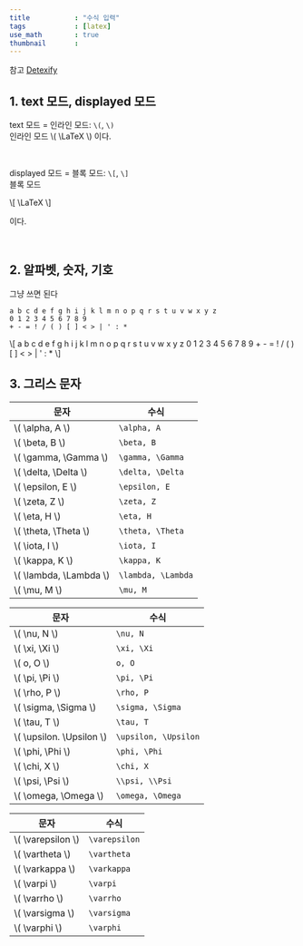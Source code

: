 ```yaml
---
title           : "수식 입력"
tags            : [latex]
use_math        : true
thumbnail       : 
---
```

참고 [Detexify](http://detexify.kirelabs.org/)
## 1. text 모드, displayed 모드
<p>text 모드 = 인라인 모드: <code>&#92;(</code>, <code>&#92;)</code><br/>
인라인 모드 \( \LaTeX \) 이다.<br/></p>
<br/>
<p>displayed 모드 = 블록 모드: <code>&#92;[</code>, <code>&#92;]</code><br/>
블록 모드 <p> \[ \LaTeX \] </p> 이다.<br/></p>
<br/>

## 2. 알파벳, 숫자, 기호
그냥 쓰면 된다
<pre><code>a b c d e f g h i j k l m n o p q r s t u v w x y z
0 1 2 3 4 5 6 7 8 9
+ - = ! / ( ) [ ] < > | ' : *</code></pre>
<p>
\[
a b c d e f g h i j k l m n o p q r s t u v w x y z 0 1 2 3 4 5 6 7 8 9 + - = ! / ( ) [ ] < > | ' : *
\]
</p>

## 3. 그리스 문자

<div class="inline-table-container">
<table>
  <thead>
    <tr>
      <th> 문자 </th>
      <th> 수식 </th>
    </tr>
  </thead>
  <tbody>
    <tr>
      <td>\( \alpha, A \)</td>
      <td><code>&#92;alpha, A</code></td>
    </tr>
    <tr>
      <td>\( \beta, B \)</td>
      <td><code>&#92;beta, B</code></td>
    </tr>
    <tr>
      <td>\( \gamma, \Gamma \)</td>
      <td><code>&#92;gamma, &#92;Gamma</code></td>
    </tr>
    <tr>
      <td>\( \delta, \Delta \)</td>
      <td><code>&#92;delta, &#92;Delta</code></td>
    </tr>
    <tr>
      <td>\( \epsilon, E \)</td>
      <td><code>&#92;epsilon, E</code></td>
    </tr>
    <tr>
      <td>\( \zeta, Z \)</td>
      <td><code>&#92;zeta, Z</code></td>
    </tr>
    <tr>
      <td>\( \eta, H \)</td>
      <td><code>&#92;eta, H</code></td>
    </tr>
    <tr>
      <td>\( \theta, \Theta \)</td>
      <td><code>&#92;theta, &#92;Theta</code></td>
    </tr>
    <tr>
      <td>\( \iota, I \)</td>
      <td><code>&#92;iota, I</code></td>
    </tr>
    <tr>
      <td>\( \kappa, K \)</td>
      <td><code>&#92;kappa, K</code></td>
    </tr>
    <tr>
      <td>\( \lambda, \Lambda \)</td>
      <td><code>&#92;lambda, &#92;Lambda</code></td>
    </tr>
    <tr>
      <td>\( \mu, M \)</td>
      <td><code>&#92;mu, M</code></td>
    </tr>
  </tbody>
</table>

<table>
  <thead>
    <tr>
      <th> 문자 </th>
      <th> 수식 </th>
    </tr>
  </thead>
  <tbody>
    <tr>
      <td>\( \nu, N \)</td>
      <td><code>&#92;nu, N</code></td>
    </tr>
    <tr>
      <td>\( \xi, \Xi \)</td>
      <td><code>&#92;xi, &#92;Xi</code></td>
    </tr>
    <tr>
      <td>\( o, O \)</td>
      <td><code>o, O</code></td>
    </tr>
    <tr>
      <td>\( \pi, \Pi \)</td>
      <td><code>&#92;pi, &#92;Pi</code></td>
    </tr>
    <tr>
      <td>\( \rho, P \)</td>
      <td><code>&#92;rho, P</code></td>
    </tr>
    <tr>
      <td>\( \sigma, \Sigma \)</td>
      <td><code>&#92;sigma, &#92;Sigma</code></td>
    </tr>
    <tr>
      <td>\( \tau, T \)</td>
      <td><code>&#92;tau, T</code></td>
    </tr>
    <tr>
      <td>\( \upsilon. \Upsilon \)</td>
      <td><code>&#92;upsilon, &#92;Upsilon</code></td>
    </tr>
    <tr>
      <td>\( \phi, \Phi \)</td>
      <td><code>&#92;phi, &#92;Phi</code></td>
    </tr>
    <tr>
      <td>\( \chi, X \)</td>
      <td><code>&#92;chi, X</code></td>
    </tr>
    <tr>
      <td>\( \psi, \Psi \)</td>
      <td><code>&#92;\psi, &#92;\Psi</code></td>
    </tr>
    <tr>
      <td>\( \omega, \Omega \)</td>
      <td><code>&#92;omega, &#92;Omega</code></td>
    </tr>
  </tbody>
</table>

<table>
  <thead>
    <tr>
      <th> 문자 </th>
      <th> 수식 </th>
    </tr>
  </thead>
  <tbody>
    <tr>
      <td>\( \varepsilon \)</td>
      <td><code>&#92;varepsilon</code></td>
    </tr>
    <tr>
      <td>\( \vartheta \)</td>
      <td><code>&#92;vartheta</code></td>
    </tr>
    <tr>
      <td>\( \varkappa \)</td>
      <td><code>&#92;varkappa</code></td>
    </tr>
    <tr>
      <td>\( \varpi \)</td>
      <td><code>&#92;varpi</code></td>
    </tr>
    <tr>
      <td>\( \varrho \)</td>
      <td><code>&#92;varrho</code></td>
    </tr>
    <tr>
      <td>\( \varsigma \)</td>
      <td><code>&#92;varsigma</code></td>
    </tr>
    <tr>
      <td>\( \varphi \)</td>
      <td><code>&#92;varphi</code></td>
    </tr>
  </tbody>
</table>
</div>